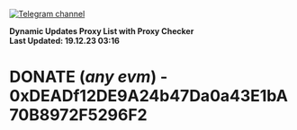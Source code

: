 [![Telegram channel](https://img.shields.io/endpoint?url=https://runkit.io/damiankrawczyk/telegram-badge/branches/master?url=https://t.me/n4z4v0d)](https://t.me/n4z4v0d) 

**Dynamic Updates Proxy List with Proxy Checker**  
**Last Updated: 19.12.23 03:16**

# DONATE (_any evm_) - 0xDEADf12DE9A24b47Da0a43E1bA70B8972F5296F2
